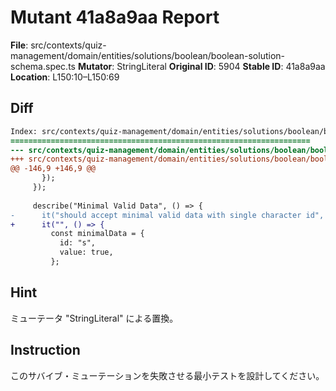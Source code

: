 # Mutant 41a8a9aa Report

**File**: src/contexts/quiz-management/domain/entities/solutions/boolean/boolean-solution-schema.spec.ts
**Mutator**: StringLiteral
**Original ID**: 5904
**Stable ID**: 41a8a9aa
**Location**: L150:10–L150:69

## Diff

```diff
Index: src/contexts/quiz-management/domain/entities/solutions/boolean/boolean-solution-schema.spec.ts
===================================================================
--- src/contexts/quiz-management/domain/entities/solutions/boolean/boolean-solution-schema.spec.ts	original
+++ src/contexts/quiz-management/domain/entities/solutions/boolean/boolean-solution-schema.spec.ts	mutated #5904
@@ -146,9 +146,9 @@
       });
     });
 
     describe("Minimal Valid Data", () => {
-      it("should accept minimal valid data with single character id", () => {
+      it("", () => {
         const minimalData = {
           id: "s",
           value: true,
         };
```

## Hint

ミューテータ "StringLiteral" による置換。

## Instruction

このサバイブ・ミューテーションを失敗させる最小テストを設計してください。
